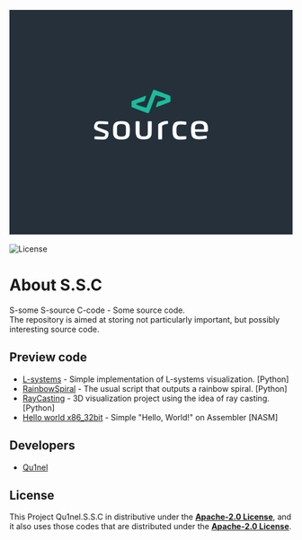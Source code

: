 <p align="center">
  <img src="./.github/source.png" height=400px />
</p>

<img src="https://img.shields.io/github/license/Qu1nel/S.S.C?color=g" alt="License" />

# About S.S.C

S-some S-source C-code - Some source code.\
The repository is aimed at storing not particularly important, but possibly interesting source code.

## Preview code

- [L-systems](src/Python/L-systems/) - Simple implementation of L-systems visualization. [Python]
- [RainbowSpiral](src/Python/RainbowSpiral) - The usual script that outputs a rainbow spiral. [Python]
- [RayCasting](src/Python/RayCasting) - 3D visualization project using the idea of ray casting. [Python]
- [Hello world x86_32bit](src/Assembly/Hello_world_x86_32) - Simple "Hello, World!" on Assembler [NASM]

## Developers

- [Qu1nel](https://github.com/Qu1nel)

## License

This Project Qu1nel.S.S.C in distributive under the **[Apache-2.0 License](./LICENSE)**, and it also uses those codes that are
distributed under the **[Apache-2.0 License](./LICENSE)**.

